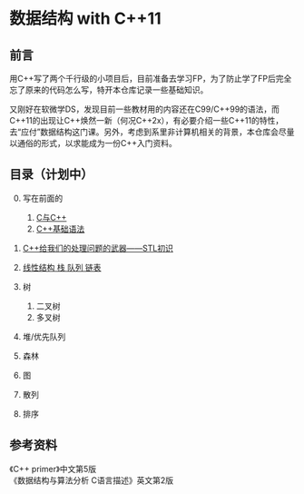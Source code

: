 # 数据结构 with C++11

## 前言

用C++写了两个千行级的小项目后，目前准备去学习FP，为了防止学了FP后完全忘了原来的代码怎么写，特开本仓库记录一些基础知识。

又刚好在软微学DS，发现目前一些教材用的内容还在C99/C++99的语法，而C++11的出现让C++焕然一新（何况C++2x），有必要介绍一些C++11的特性，去“应付”数据结构这门课。另外，考虑到系里非计算机相关的背景，本仓库会尽量以通俗的形式，以求能成为一份C++入门资料。

## 目录（计划中）

0. 写在前面的  
    1. [C与C++](/0/i/)
    2. [C++基础语法](/0/ii/)

1. [C++给我们的处理问题的武器——STL初识](/1/)
2. [线性结构 栈 队列 链表](/2/)
3. 树  
    1. 二叉树
    2. 多叉树
4. 堆/优先队列
5. 森林
6. 图
7. 散列
8. 排序

## 参考资料

《C++ primer》中文第5版  
《数据结构与算法分析 C语言描述》英文第2版
